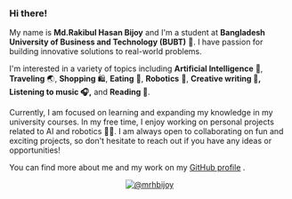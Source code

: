 ### Hi there!

My name is **Md.Rakibul Hasan Bijoy** and I'm a student at **Bangladesh University of Business and Technology (BUBT)** 🏫. 
I have passion for building innovative solutions to real-world problems.

I'm interested in a variety of topics including **Artificial Intelligence** 🤖, **Traveling** 🌏, **Shopping** 🛍️, **Eating** 🍕️, **Robotics** 🤖, **Creative writing 📝, Listening to music 🎧,** and **Reading 📖**.

Currently, I am focused on learning and expanding my knowledge in my university courses. In my free time, I enjoy working on personal projects related to AI and robotics 🤖🤖. I am always open to collaborating on fun and exciting projects, so don't hesitate to reach out if you have any ideas or opportunities!

You can find more about me and my work on my [GitHub profile](https://github.com/mrhbijoy) .

<p align="center">
  <a href="https://github.com/mrhbijoy"><img src="https://komarev.com/ghpvc/?username=mrhbijoy&style=flat-square" alt="@mrhbijoy"></a>
</p>



<!---
mrhbijoy/mrhbijoy is a ✨ special ✨ repository because its `README.md` (this file) appears on your GitHub profile.
You can click the Preview link to take a look at your changes.
--->
